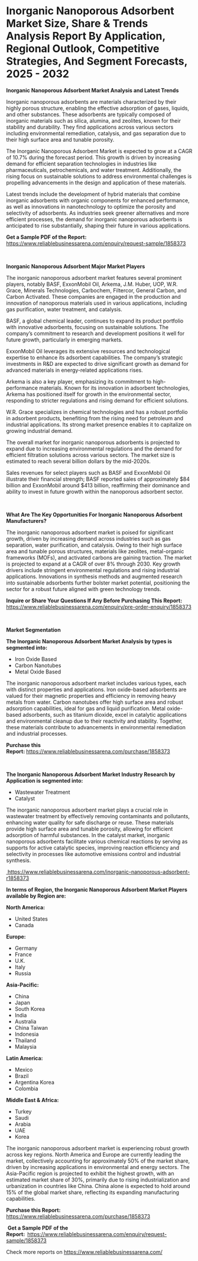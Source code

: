 <p><h1>Inorganic Nanoporous Adsorbent Market Size, Share & Trends Analysis Report By Application, Regional Outlook, Competitive Strategies, And Segment Forecasts, 2025 - 2032</h1></p><p><strong>Inorganic Nanoporous Adsorbent Market Analysis and Latest Trends</strong></p>
<p><p>Inorganic nanoporous adsorbents are materials characterized by their highly porous structure, enabling the effective adsorption of gases, liquids, and other substances. These adsorbents are typically composed of inorganic materials such as silica, alumina, and zeolites, known for their stability and durability. They find applications across various sectors including environmental remediation, catalysis, and gas separation due to their high surface area and tunable porosity.</p><p>The Inorganic Nanoporous Adsorbent Market is expected to grow at a CAGR of 10.7% during the forecast period. This growth is driven by increasing demand for efficient separation technologies in industries like pharmaceuticals, petrochemicals, and water treatment. Additionally, the rising focus on sustainable solutions to address environmental challenges is propelling advancements in the design and application of these materials. </p><p>Latest trends include the development of hybrid materials that combine inorganic adsorbents with organic components for enhanced performance, as well as innovations in nanotechnology to optimize the porosity and selectivity of adsorbents. As industries seek greener alternatives and more efficient processes, the demand for inorganic nanoporous adsorbents is anticipated to rise substantially, shaping their future in various applications.</p></p>
<p><strong>Get a Sample PDF of the Report:&nbsp;</strong> <a href="https://www.reliablebusinessarena.com/enquiry/request-sample/1858373?utm_campaign=2819&utm_medium=2&utm_source=Github&utm_content=ia&utm_term=03042025&utm_id=inorganic-nanoporous-adsorbent">https://www.reliablebusinessarena.com/enquiry/request-sample/1858373</a></p>
<p>&nbsp;</p>
<p><strong>Inorganic Nanoporous Adsorbent Major Market Players</strong></p>
<p><p>The inorganic nanoporous adsorbent market features several prominent players, notably BASF, ExxonMobil Oil, Arkema, J.M. Huber, UOP, W.R. Grace, Minerals Technologies, Carbochem, Filtercor, General Carbon, and Carbon Activated. These companies are engaged in the production and innovation of nanoporous materials used in various applications, including gas purification, water treatment, and catalysis.</p><p>BASF, a global chemical leader, continues to expand its product portfolio with innovative adsorbents, focusing on sustainable solutions. The company’s commitment to research and development positions it well for future growth, particularly in emerging markets.</p><p>ExxonMobil Oil leverages its extensive resources and technological expertise to enhance its adsorbent capabilities. The company’s strategic investments in R&D are expected to drive significant growth as demand for advanced materials in energy-related applications rises.</p><p>Arkema is also a key player, emphasizing its commitment to high-performance materials. Known for its innovation in adsorbent technologies, Arkema has positioned itself for growth in the environmental sector, responding to stricter regulations and rising demand for efficient solutions.</p><p>W.R. Grace specializes in chemical technologies and has a robust portfolio in adsorbent products, benefiting from the rising need for petroleum and industrial applications. Its strong market presence enables it to capitalize on growing industrial demand.</p><p>The overall market for inorganic nanoporous adsorbents is projected to expand due to increasing environmental regulations and the demand for efficient filtration solutions across various sectors. The market size is estimated to reach several billion dollars by the mid-2020s.</p><p>Sales revenues for select players such as BASF and ExxonMobil Oil illustrate their financial strength; BASF reported sales of approximately $84 billion and ExxonMobil around $413 billion, reaffirming their dominance and ability to invest in future growth within the nanoporous adsorbent sector.</p></p>
<p>&nbsp;</p>
<p><strong>What Are The Key Opportunities For Inorganic Nanoporous Adsorbent Manufacturers?</strong></p>
<p><p>The inorganic nanoporous adsorbent market is poised for significant growth, driven by increasing demand across industries such as gas separation, water purification, and catalysis. Owing to their high surface area and tunable porous structures, materials like zeolites, metal-organic frameworks (MOFs), and activated carbons are gaining traction. The market is projected to expand at a CAGR of over 8% through 2030. Key growth drivers include stringent environmental regulations and rising industrial applications. Innovations in synthesis methods and augmented research into sustainable adsorbents further bolster market potential, positioning the sector for a robust future aligned with green technology trends.</p></p>
<p><strong>Inquire or Share Your Questions If Any Before Purchasing This Report:</strong> <a href="https://www.reliablebusinessarena.com/enquiry/pre-order-enquiry/1858373?utm_campaign=2819&utm_medium=2&utm_source=Github&utm_content=ia&utm_term=03042025&utm_id=inorganic-nanoporous-adsorbent">https://www.reliablebusinessarena.com/enquiry/pre-order-enquiry/1858373</a></p>
<p>&nbsp;</p>
<p><strong>Market Segmentation</strong></p>
<p><strong>The Inorganic Nanoporous Adsorbent Market Analysis by types is segmented into:</strong></p>
<p><ul><li>Iron Oxide Based</li><li>Carbon Nanotubes</li><li>Metal Oxide Based</li></ul></p>
<p><p>The inorganic nanoporous adsorbent market includes various types, each with distinct properties and applications. Iron oxide-based adsorbents are valued for their magnetic properties and efficiency in removing heavy metals from water. Carbon nanotubes offer high surface area and robust adsorption capabilities, ideal for gas and liquid purification. Metal oxide-based adsorbents, such as titanium dioxide, excel in catalytic applications and environmental cleanup due to their reactivity and stability. Together, these materials contribute to advancements in environmental remediation and industrial processes.</p></p>
<p><strong>Purchase this Report:&nbsp;</strong><a href="https://www.reliablebusinessarena.com/purchase/1858373?utm_campaign=2819&utm_medium=2&utm_source=Github&utm_content=ia&utm_term=03042025&utm_id=inorganic-nanoporous-adsorbent">https://www.reliablebusinessarena.com/purchase/1858373</a></p>
<p>&nbsp;</p>
<p><strong>The Inorganic Nanoporous Adsorbent Market Industry Research by Application is segmented into:</strong></p>
<p><ul><li>Wastewater Treatment</li><li>Catalyst</li></ul></p>
<p><p>The inorganic nanoporous adsorbent market plays a crucial role in wastewater treatment by effectively removing contaminants and pollutants, enhancing water quality for safe discharge or reuse. These materials provide high surface area and tunable porosity, allowing for efficient adsorption of harmful substances. In the catalyst market, inorganic nanoporous adsorbents facilitate various chemical reactions by serving as supports for active catalytic species, improving reaction efficiency and selectivity in processes like automotive emissions control and industrial synthesis.</p></p>
<p><a href="https://www.reliablebusinessarena.com/inorganic-nanoporous-adsorbent-r1858373?utm_campaign=2819&utm_medium=2&utm_source=Github&utm_content=ia&utm_term=03042025&utm_id=inorganic-nanoporous-adsorbent">&nbsp;https://www.reliablebusinessarena.com/inorganic-nanoporous-adsorbent-r1858373</a></p>
<p><strong>In terms of Region, the Inorganic Nanoporous Adsorbent Market Players available by Region are:</strong></p>
<p>
    <p> <strong> North America: </strong>
        <ul>
            <li>United States</li>
            <li>Canada</li>
        </ul>
        </p> 
    <p> <strong> Europe: </strong>
        <ul>
            <li>Germany</li>
            <li>France</li>
            <li>U.K.</li>
            <li>Italy</li>
            <li>Russia</li>
        </ul>
        </p> 
    <p> <strong> Asia-Pacific: </strong>
        <ul>
            <li>China</li>
            <li>Japan</li>
            <li>South Korea</li>
            <li>India</li>
            <li>Australia</li>
            <li>China Taiwan</li>
            <li>Indonesia</li>
            <li>Thailand</li>
            <li>Malaysia</li>
        </ul>
        </p> 
    <p> <strong> Latin America: </strong>
        <ul>
            <li>Mexico</li>
            <li>Brazil</li>
            <li>Argentina Korea</li>
            <li>Colombia</li>
        </ul>
        </p> 
    <p> <strong> Middle East & Africa: </strong>
        <ul>
            <li>Turkey</li>
            <li>Saudi</li>
            <li>Arabia</li>
            <li>UAE</li>
            <li>Korea</li>
        </ul>
    </p>
    </p>
<p><p>The inorganic nanoporous adsorbent market is experiencing robust growth across key regions. North America and Europe are currently leading the market, collectively accounting for approximately 50% of the market share, driven by increasing applications in environmental and energy sectors. The Asia-Pacific region is projected to exhibit the highest growth, with an estimated market share of 30%, primarily due to rising industrialization and urbanization in countries like China. China alone is expected to hold around 15% of the global market share, reflecting its expanding manufacturing capabilities.</p></p>
<p><strong>Purchase this Report: </strong><a href="https://www.reliablebusinessarena.com/purchase/1858373?utm_campaign=2819&utm_medium=2&utm_source=Github&utm_content=ia&utm_term=03042025&utm_id=inorganic-nanoporous-adsorbent">https://www.reliablebusinessarena.com/purchase/1858373</a></p>
<p>&nbsp;<strong>Get a Sample PDF of the Report:&nbsp;&nbsp;</strong><a href="https://www.reliablebusinessarena.com/enquiry/request-sample/1858373?utm_campaign=2819&utm_medium=2&utm_source=Github&utm_content=ia&utm_term=03042025&utm_id=inorganic-nanoporous-adsorbent">https://www.reliablebusinessarena.com/enquiry/request-sample/1858373</a></p>
<p><strong></strong></p>
<p>Check more reports on <a href="https://www.reliablebusinessarena.com/?utm_campaign=2819&utm_medium=2&utm_source=Github&utm_content=ia&utm_term=03042025&utm_id=inorganic-nanoporous-adsorbent">https://www.reliablebusinessarena.com/</a></p>